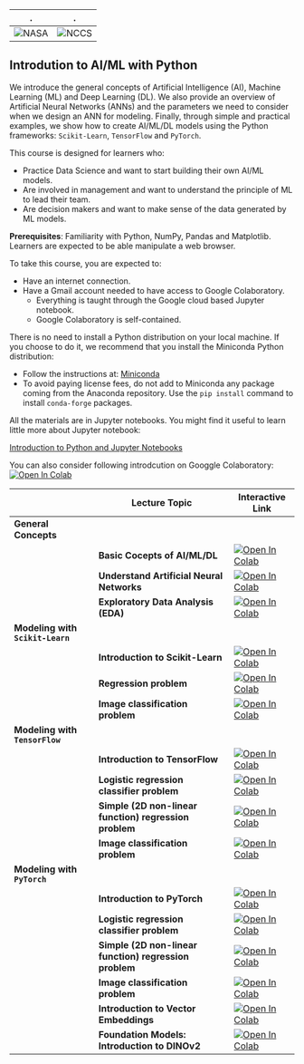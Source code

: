 | . | . |
| - | - |
| ![NASA](https://portal.nccs.nasa.gov/datashare/astg/training/python/logos/nasa-logo.svg) | ![NCCS](https://www.nccs.nasa.gov/sites/default/files/NCCS_Logo_0.png) |

## Introdution to AI/ML with Python

We introduce the general concepts of Artificial Intelligence (AI),
Machine Learning (ML) and Deep Learning (DL). 
We also provide an overview of Artificial Neural Networks (ANNs)
and the parameters we need to consider when we design an ANN for modeling.
Finally, through simple and practical examples, we show how to create AI/ML/DL models
using the Python frameworks: `Scikit-Learn`, `TensorFlow` and `PyTorch`.

This course is designed for learners who:

- Practice Data Science and want to start building their own AI/ML models.
- Are involved in management and want to understand the principle of ML to lead their team.
- Are decision makers and want to make sense of the data generated by ML models.



**Prerequisites**: Familiarity with Python, NumPy, Pandas and Matplotlib. Learners are expected to be able manipulate a web browser.

To take this course, you are expected to:

- Have an internet connection.
- Have a Gmail account needed to have access to Google Colaboratory. 
   - Everything is taught through the Google cloud based Jupyter notebook.
   - Google Colaboratory is self-contained.

There is no need to install a Python distribution on your local machine.
If you choose to do it, we recommend that you install 
the Miniconda Python distribution:
- Follow the instructions at: [Miniconda](https://docs.anaconda.com/miniconda/)
- To avoid paying license fees, do not add to Miniconda any package coming 
   from the Anaconda repository. 
   Use the `pip install` command to install `conda-forge` packages.


All the materials are in Jupyter notebooks. 
You might find it useful to learn little more about Jupyter notebook: 

[Introduction to Python and Jupyter Notebooks](https://nustat.github.io/DataScience_Intro_python/Introduction%20to%20Python%20and%20Jupyter%20Notebooks.html)

You can also consider following introdcution on Googgle Colaboratory:
 [![Open In Colab](https://colab.research.google.com/assets/colab-badge.svg)](https://colab.research.google.com/github/astg606/py_materials/blob/master/jupyter_notebook/jupyter_notebook_introduction.ipynb)


|  | Lecture Topic | Interactive Link | 
| --- |---|---|
| __General Concepts__ |  | |
|    | **Basic Cocepts of AI/ML/DL** | [![Open In Colab](https://colab.research.google.com/assets/colab-badge.svg)](https://colab.research.google.com/github/astg606/astg_pymaterials/blob/main/ai_ml_tools/basic_ai_ml_concepts.ipynb) |
|    | **Understand Artificial Neural Networks** | [![Open In Colab](https://colab.research.google.com/assets/colab-badge.svg)](https://colab.research.google.com/github/astg606/astg_pymaterials/blob/main/ai_ml_tools/understand_neural_networks.ipynb) |
|    | **Exploratory Data Analysis (EDA)** | [![Open In Colab](https://colab.research.google.com/assets/colab-badge.svg)](https://colab.research.google.com/github/astg606/astg_pymaterials/blob/main/ai_ml_tools/understand_exploratory_data_analysis.ipynb) |
| __Modeling with `Scikit-Learn`__ |  | |
|    | **Introduction to Scikit-Learn** | [![Open In Colab](https://colab.research.google.com/assets/colab-badge.svg)](https://colab.research.google.com/github/astg606/astg_pymaterials/blob/main/ai_ml_tools/sklearn/sklearn_introduction.ipynb) |
|    | **Regression problem** | [![Open In Colab](https://colab.research.google.com/assets/colab-badge.svg)](https://colab.research.google.com/github/astg606/astg_pymaterials/blob/main/ai_ml_tools/sklearn/sklearn_regression_model.ipynb) |
|    | **Image classification problem** | [![Open In Colab](https://colab.research.google.com/assets/colab-badge.svg)](https://colab.research.google.com/github/astg606/astg_pymaterials/blob/main/ai_ml_tools/sklearn/sklearn_image_classification.ipynb) |
| __Modeling with `TensorFlow`__ |  | |
|    | **Introduction to TensorFlow** | [![Open In Colab](https://colab.research.google.com/assets/colab-badge.svg)](https://colab.research.google.com/github/astg606/astg_pymaterials/blob/main/ai_ml_tools/tensorflow/tensorflow_introduction.ipynb) |
|    | **Logistic regression classifier problem** | [![Open In Colab](https://colab.research.google.com/assets/colab-badge.svg)](https://colab.research.google.com/github/astg606/astg_pymaterials/blob/main/ai_ml_tools/tensorflow/tensorflow_logistic_regression_classifier.ipynb) |
|    | **Simple (2D non-linear function) regression problem** | [![Open In Colab](https://colab.research.google.com/assets/colab-badge.svg)](https://colab.research.google.com/github/astg606/astg_pymaterials/blob/main/ai_ml_tools/tensorflow/tensorflow_simple_regression.ipynb) |
|    | **Image classification problem** | [![Open In Colab](https://colab.research.google.com/assets/colab-badge.svg)](https://colab.research.google.com/github/astg606/astg_pymaterials/blob/main/ai_ml_tools/tensorflow/tensorflow_image_classification_cpu.ipynb) |
| __Modeling with `PyTorch`__ |  | |
|    | **Introduction to PyTorch** | [![Open In Colab](https://colab.research.google.com/assets/colab-badge.svg)](https://colab.research.google.com/github/astg606/astg_pymaterials/blob/main/ai_ml_tools/pytorch/pytorch_introduction.ipynb) |
|    | **Logistic regression classifier problem** | [![Open In Colab](https://colab.research.google.com/assets/colab-badge.svg)](https://colab.research.google.com/github/astg606/astg_pymaterials/blob/main/ai_ml_tools/pytorch/pytorch_logistic_regression_classifier.ipynb) |
|    | **Simple (2D non-linear function) regression problem** | [![Open In Colab](https://colab.research.google.com/assets/colab-badge.svg)](https://colab.research.google.com/github/astg606/astg_pymaterials/blob/main/ai_ml_tools/pytorch/pytorch_simple_regression.ipynb) |
|    | **Image classification problem** | [![Open In Colab](https://colab.research.google.com/assets/colab-badge.svg)](https://colab.research.google.com/github/astg606/astg_pymaterials/blob/main/ai_ml_tools/pytorch/pytorch_image_classification.ipynb) |
|    | **Introduction to Vector Embeddings** | [![Open In Colab](https://colab.research.google.com/assets/colab-badge.svg)](https://colab.research.google.com/github/astg606/astg_pymaterials/blob/main/ai_ml_tools/understand_vector_embeddings.ipynb) |
|    | **Foundation Models: Introduction to DINOv2** | [![Open In Colab](https://colab.research.google.com/assets/colab-badge.svg)](https://colab.research.google.com/github/astg606/astg_pymaterials/blob/main/ai_ml_tools/pytorch/dinov2_introduction_pytorch.ipynb) |
